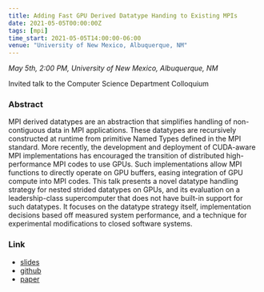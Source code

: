 ```yaml
---
title: Adding Fast GPU Derived Datatype Handing to Existing MPIs
date: 2021-05-05T00:00:00Z
tags: [mpi]
time_start: 2021-05-05T14:00:00-06:00
venue: "University of New Mexico, Albuquerque, NM"
---
```


*May 5th, 2:00 PM, University of New Mexico, Albuquerque, NM*

Invited talk to the Computer Science Department Colloquium

### Abstract

MPI derived datatypes are an abstraction that simplifies handling of non-contiguous data in MPI applications.
These datatypes are recursively constructed at runtime from primitive Named Types defined in the MPI standard.
More recently, the development and deployment of CUDA-aware MPI implementations has encouraged the transition of distributed high-performance MPI codes to use GPUs.
Such implementations allow MPI functions to directly operate on GPU buffers, easing integration of GPU compute into MPI codes.
This talk presents a novel datatype handling strategy for nested strided datatypes on GPUs, and its evaluation on a leadership-class supercomputer that does not have built-in support for such datatypes.
It focuses on the datatype strategy itself, implementation decisions based off measured system performance, and a technique for experimental modifications to closed software systems.

### Link

* [slides](/pdf/20210505_unm_slides.pdf)
* [github](https://github.com/cwpearson/tempi)
* [paper](/pdf/20210621_pearson_hpdc.pdf)